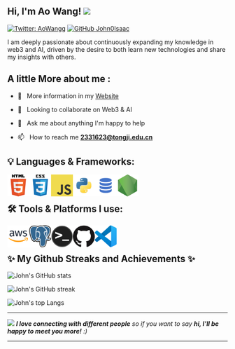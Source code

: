 ## Hi, I'm Ao Wang! <img src="https://media.giphy.com/media/hvRJCLFzcasrR4ia7z/giphy.gif" width="28">

[![Twitter: AoWangg](https://img.shields.io/twitter/follow/AoWangg?style=social)](https://twitter.com/AoWangg)
[![GitHub John0Isaac](https://img.shields.io/github/followers/AAooWW?label=follow&style=social)](https://github.com/AAooWW)



I am deeply passionate about continuously expanding my knowledge in web3 and AI, driven by the desire to both learn new technologies and share my insights with others. 



## A little More about me :

- 🔭 &nbsp; More information in my <a href=https://aowang66.cn/>Website</a>

- 👯 &nbsp; Looking to collaborate on Web3 & AI 
- 💬 &nbsp; Ask me about anything I'm happy to help 
- 📫 &nbsp; How to reach me **2331623@tongji.edu.cn**

## 💡 Languages & Frameworks:
<img align="left" height="50" src="https://raw.githubusercontent.com/github/explore/80688e429a7d4ef2fca1e82350fe8e3517d3494d/topics/html/html.png" alt="HTML" title="HTML" />
<img align="left" height="50" src="https://raw.githubusercontent.com/github/explore/80688e429a7d4ef2fca1e82350fe8e3517d3494d/topics/css/css.png" alt="CSS" title="CSS" />
<img align="left" height="50" src="https://raw.githubusercontent.com/github/explore/80688e429a7d4ef2fca1e82350fe8e3517d3494d/topics/javascript/javascript.png" alt="JavaScript" title="JavaScript" />
<img align="left" height="50" src="https://raw.githubusercontent.com/github/explore/80688e429a7d4ef2fca1e82350fe8e3517d3494d/topics/python/python.png" alt="Python" title="Python" />
<img align="left" height="50" src="https://raw.githubusercontent.com/github/explore/80688e429a7d4ef2fca1e82350fe8e3517d3494d/topics/sql/sql.png" alt="SQL" title="SQL" />
<img align="left" height="50" src="https://raw.githubusercontent.com/github/explore/80688e429a7d4ef2fca1e82350fe8e3517d3494d/topics/nodejs/nodejs.png" alt="Node.js" title="Node.js" />

<br/><br/>

## 🛠️ Tools & Platforms I use:
<img align="left" height="50" src="https://raw.githubusercontent.com/github/explore/80688e429a7d4ef2fca1e82350fe8e3517d3494d/topics/aws/aws.png" alt="AWS" title="AWS" />
<img align="left" height="50" src="https://raw.githubusercontent.com/github/explore/80688e429a7d4ef2fca1e82350fe8e3517d3494d/topics/postgresql/postgresql.png" alt="PostgreSQL" title="PostgreSQL" />
<img align="left" height="50" src="https://raw.githubusercontent.com/github/explore/80688e429a7d4ef2fca1e82350fe8e3517d3494d/topics/terminal/terminal.png" alt="Terminal" title="Terminal" />
<img align="left" height="50" src="https://raw.githubusercontent.com/github/explore/78df643247d429f6cc873026c0622819ad797942/topics/github/github.png" alt="GitHub" title="GitHub" />
<img align="left" height="50" src="https://raw.githubusercontent.com/github/explore/80688e429a7d4ef2fca1e82350fe8e3517d3494d/topics/visual-studio-code/visual-studio-code.png" alt="VS Code" title="VS Code" />
<br/><br/>

## ✨ My Github Streaks and Achievements ✨
![John's GitHub stats](https://github-readme-stats.vercel.app/api?username=AoWangg&show_icons=true&theme=normal)

![John's GitHub streak](https://github-readme-streak-stats.herokuapp.com/?user=AoWangg&show_icons=true&theme=normal)

![John's top Langs](https://github-readme-stats.vercel.app/api/top-langs/?username=AoWangg&layout=compact)

---

<img src="https://media.giphy.com/media/LnQjpWaON8nhr21vNW/giphy.gif" width="60"> <em><b>I love connecting with different people</b> so if you want to say <b>hi, I'll be happy to meet you more!</b> :)</em>

---
